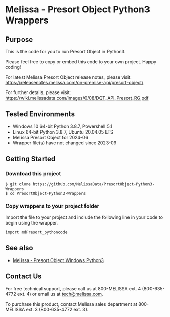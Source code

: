 # Melissa - Presort Object Python3 Wrappers

## Purpose

This is the code for you to run Presort Object in Python3.
    
Please feel free to copy or embed this code to your own project. Happy coding!

For latest Melissa Presort Object release notes, please visit: https://releasenotes.melissa.com/on-premise-api/presort-object/

For further details, please visit: https://wiki.melissadata.com/images/0/08/DQT_API_Presort_RG.pdf

## Tested Environments

- Windows 10 64-bit Python 3.8.7, Powershell 5.1
- Linux 64-bit Python 3.8.7, Ubuntu 20.04.05 LTS
- Melissa Presort Object for 2024-06
- Wrapper file(s) have not changed since 2023-09

## Getting Started

### Download this project
```
$ git clone https://github.com/MelissaData/PresortObject-Python3-Wrappers
$ cd PresortObject-Python3-Wrappers
```

### Copy wrappers to your project folder

Import the file to your project and include the following line in your code to begin using the wrapper.

```
import mdPresort_pythoncode
```

## See also

- [Melissa - Presort Object Windows Python3](https://github.com/MelissaData/PresortObject-Python3)
    
## Contact Us

For free technical support, please call us at 800-MELISSA ext. 4
(800-635-4772 ext. 4) or email us at tech@melissa.com.

To purchase this product, contact Melissa sales department at
800-MELISSA ext. 3 (800-635-4772 ext. 3).
